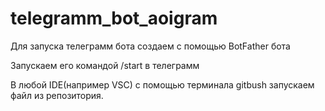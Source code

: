 # telegramm_bot_aoigram

Для запуска телеграмм бота создаем с помощью BotFather бота

Запускаем его командой /start в телеграмм

В любой IDE(например VSC) с помощью терминала gitbush запускаем файл из репозитория.

